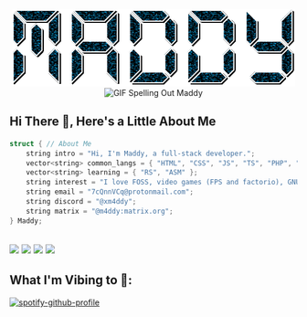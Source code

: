 <p align="center">
  <img src="https://github.com/xM4ddy/xM4ddy/raw/main/header.gif" alt="GIF Spelling Out Maddy">
  <img width="100%" height="160px" src="https://static.vecteezy.com/system/resources/previews/019/909/042/non_2x/abstract-grid-line-neon-retro-style-80s-90s-free-png.png" alt="GIF Spelling Out Maddy">
</p>

## Hi There 👋, Here's a Little About Me
```c++
struct { // About Me
    string intro = "Hi, I'm Maddy, a full-stack developer.";
    vector<string> common_langs = { "HTML", "CSS", "JS", "TS", "PHP", "C", "C++", "C#", "SQL", "PY" };
    vector<string> learning = { "RS", "ASM" };
    string interest = "I love FOSS, video games (FPS and factorio), GNU/Linux.";
    string email = "7cQnnVCq@protonmail.com";
    string discord = "@xm4ddy";
    string matrix = "@m4ddy:matrix.org";
} Maddy;
```

<img src="https://img.shields.io/badge/Discord-5865F2?style=for-the-badge&logo=discord&logoColor=white" /> <img src="https://img.shields.io/badge/ProtonMail-8B89CC?style=for-the-badge&logo=protonmail&logoColor=white" /> <img src="https://img.shields.io/badge/matrix-000000?style=for-the-badge&logo=Matrix&logoColor=white" /> <img src="https://img.shields.io/badge/Arch_Linux-1793D1?style=for-the-badge&logo=arch-linux&logoColor=white" />
---
## What I'm Vibing to 🎵:
[![spotify-github-profile](https://spotify-github-profile.kittinanx.com/api/view?uid=mocwilcox&cover_image=true&theme=default&show_offline=false&background_color=121212&interchange=false&bar_color=53b14f&bar_color_cover=false)](https://spotify-github-profile.kittinanx.com/api/view?uid=mocwilcox&redirect=true)

